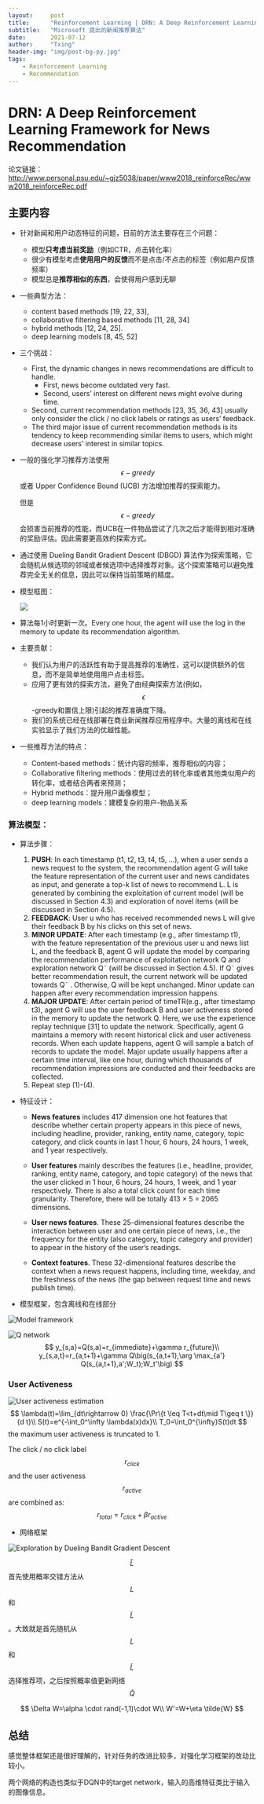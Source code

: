 ```yaml
---
layout:     post
title:      "Reinforcement Learning | DRN: A Deep Reinforcement Learning Framework for News Recommendation"
subtitle:   "Microsoft 提出的新闻推荐算法"
date:       2021-07-12
author:     "Txing"
header-img: "img/post-bg-py.jpg"
tags:
    - Reinforcement Learning
    - Recommendation
---
```


# DRN: A Deep Reinforcement Learning Framework for News Recommendation

论文链接：http://www.personal.psu.edu/~gjz5038/paper/www2018_reinforceRec/www2018_reinforceRec.pdf

## 主要内容

- 针对新闻和用户动态特征的问题，目前的方法主要存在三个问题：
  - 模型**只考虑当前奖励**（例如CTR，点击转化率）
  - 很少有模型考虑**使用用户的反馈**而不是点击/不点击的标签（例如用户反馈频率）
  - 模型总是**推荐相似的东西**，会使得用户感到无聊

- 一些典型方法：
  - content based methods [19, 22, 33], 
  - collaborative filtering based methods [11, 28, 34]
  -  hybrid methods [12, 24, 25].
  -  deep learning models [8, 45, 52]

- 三个挑战：

  - First, the dynamic changes in news recommendations are difficult to handle.
    -  First, news become outdated very fast.
    - Second, users’ interest on different news might evolve during time.
  - Second, current recommendation methods [23, 35, 36, 43] usually only consider the click / no click labels or ratings as users’ feedback.
  - The third major issue of current recommendation methods is its tendency to keep recommending similar items to users, which might decrease users’ interest in similar topics. 

- 一般的强化学习推荐方法使用 $$\epsilon-greedy$$ 或者 Upper Confidence Bound (UCB) 方法增加推荐的探索能力。

  但是 $$\epsilon-greedy$$ 会损害当前推荐的性能，而UCB在一件物品尝试了几次之后才能得到相对准确的奖励评估。因此需要更高效的探索方式。

- 通过使用 Dueling Bandit Gradient Descent (DBGD) 算法作为探索策略，它会随机从候选项的邻域或者候选项中选择推荐对象。这个探索策略可以避免推荐完全无关的信息，因此可以保持当前策略的精度。

- 模型框图：

  ![](https://raw.githubusercontent.com/txing-casia/txing-casia.github.io/master/img/20210712-1.png)

- 算法每1小时更新一次。Every one hour, the agent will use the log in the memory to update its recommendation algorithm.

- 主要贡献：
  - 我们认为用户的活跃性有助于提高推荐的准确性，这可以提供额外的信息，而不是简单地使用用户点击标签。 
  - 应用了更有效的探索方法，避免了由经典探索方法(例如，$$\epsilon$$-greedy和置信上限)引起的推荐准确度下降。 
  - 我们的系统已经在线部署在商业新闻推荐应用程序中。大量的离线和在线实验显示了我们方法的优越性能。

- 一些推荐方法的特点：
  - Content-based methods：统计内容的频率，推荐相似的内容；
  - Collaborative filtering methods：使用过去的转化率或者其他类似用户的转化率，或者结合两者来预测；
  - Hybrid methods：提升用户画像模型；
  - deep learning models：建模复杂的用户-物品关系

### 算法模型：

- 算法步骤：
  1. **PUSH**: In each timestamp (t1, t2, t3, t4, t5, ...), when a user sends a news request to the system, the recommendation agent G will take the feature representation of the current user and news candidates as input, and generate a top-k list of news to recommend L. L is generated by combining the exploitation of current model (will be discussed in Section 4.3) and exploration of novel items (will be discussed in Section 4.5).
  2. **FEEDBACK**: User u who has received recommended news L will give their feedback B by his clicks on this set of news. 
  3. **MINOR UPDATE**: After each timestamp (e.g., after timestamp t1), with the feature representation of the previous user u and news list L, and the feedback B, agent G will update the model by comparing the recommendation performance of exploitation network Q and exploration network Q˜ (will be discussed in Section 4.5). If Q˜ gives better recommendation result, the current network will be updated towards Q˜ . Otherwise, Q will be kept unchanged. Minor update can happen after every recommendation impression happens.
  4. **MAJOR UPDATE**: After certain period of timeTR(e.g., after timestamp t3), agent G will use the user feedback B and user activeness stored in the memory to update the network Q. Here, we use the experience replay technique [31] to update the network. Specifically, agent G maintains a memory with recent historical click and user activeness records. When each update happens, agent G will sample a batch of records to update the model. Major update usually happens after a certain time interval, like one hour, during which thousands of recommendation impressions are conducted and their feedbacks are collected.
  5. Repeat step (1)-(4).

- 特征设计：

  - **News features** includes 417 dimension one hot features that describe whether certain property appears in this piece of news, including headline, provider, ranking, entity name, category, topic category, and click counts in last 1 hour, 6 hours, 24 hours, 1 week, and 1 year respectively. 

  - **User features** mainly describes the features (i.e., headline, provider, ranking, entity name, category, and topic category) of the news that the user clicked in 1 hour, 6 hours, 24 hours, 1 week, and 1 year respectively. There is also a total click count for each time granularity. Therefore, there will be totally 413 × 5 = 2065 dimensions. 
  - **User news features**. These 25-dimensional features describe the interaction between user and one certain piece of news, i.e., the frequency for the entity (also category, topic category and provider) to appear in the history of the user’s readings. 
  - **Context features**. These 32-dimensional features describe the context when a news request happens, including time, weekday, and the freshness of the news (the gap between request time and news publish time).

- 模型框架，包含离线和在线部分

![Model framework](https://raw.githubusercontent.com/txing-casia/txing-casia.github.io/master/img/20210712-3.png)

![Q network](https://raw.githubusercontent.com/txing-casia/txing-casia.github.io/master/img/20210712-4.png)
$$
y_{s,a}=Q(s,a)=r_{immediate}+\gamma r_{future}\\
y_{s,a,t}=r_{a,t+1}+\gamma Q\big(s_{a,t+1},\arg \max_{a'} Q(s_{a,t+1},a';W_t);W_t'\big)
$$

### User Activeness

![User activeness estimation](https://raw.githubusercontent.com/txing-casia/txing-casia.github.io/master/img/20210712-3.png)
$$
\lambda(t)=\lim_{dt\rightarrow 0} \frac{\Pr\{t \leq T<t+dt\mid T\geq t \}}{d t}\\
S(t)=e^{-\int_0^\infty \lambda(x)dx}\\
T_0=\int_0^{\infty}S(t)dt
$$
the maximum user activeness is truncated to 1.

The click / no click label $$r_{click}$$ and the user activeness $$r_{active}$$ are combined as:
$$
r_{total}=r_{click}+\beta r_{active}
$$

- 网络框架

![Exploration by Dueling Bandit Gradient Descent](https://raw.githubusercontent.com/txing-casia/txing-casia.github.io/master/img/20210712-2.png)

$$\hat{L}$$ 首先使用概率交错方法从 $$L$$ 和 $$\tilde{L}$$ 。大致就是首先随机从 $$L$$ 和 $$\tilde{L}$$ 选择推荐项，之后按照概率值更新网络 $$\tilde{Q}$$


$$
\Delta W=\alpha \cdot rand(-1,1)\cdot W\\
W'=W+\eta \tilde{W}
$$

## 总结

感觉整体框架还是很好理解的，针对任务的改进比较多，对强化学习框架的改动比较小。

两个网络的构造也类似于DQN中的target network，输入的高维特征类比于输入的图像信息。

